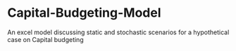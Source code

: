 # Capital-Budgeting-Model
An excel model discussing static and stochastic scenarios for a hypothetical case on Capital budgeting 
